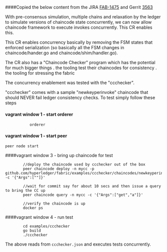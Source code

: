 ####Copied the below content from the JIRA [FAB-1475](https://jira.hyperledger.org/browse/FAB-1475) and Gerrit [3563](https://gerrit.hyperledger.org/r/#/c/3563/)

 With pre-consensus simulation, multiple chains and relaxation by the ledger
    to simulate versions of chaincode state concurrently, we can now allow
    chaincode framework to execute invokes concurrently. This CR enables this.
    
This CR enables concurrency basically by removing the FSM states that
    enforced serialization (so basically all the FSM changes in chaincode/hander.go
    and chaincode/shim/handler.go).
    
The CR also has a "Chaincode Checker" program which has the potential for
    much bigger things
       . the tooling test their chaincodes for consistency
       . the tooling for stressing the fabric
    
The concurrency enablement was tested with the "ccchecker".
    
"ccchecker" comes with a sample "newkeyperinvoke" chaincode that should
    NEVER fail ledger consistency checks. To test simply follow these steps


#### vagrant window 1 - start orderer

		       orderer

#### vagrant window 1 - start peer

	peer node start


####vagrant window 3 - bring up chaincode for test

	        //deploy the chaincode used by ccchecker out of the box
	        peer chaincode deploy -n mycc -p github.com/hyperledger/fabric/examples/ccchecker/chaincodes/newkeyperinvoke -c '{"Args":[""]}'
	        
	        //wait for commit say for about 10 secs and then issue a query to bring the CC up
	        peer chaincode query -n mycc -c '{"Args":["get","a"]}'
	    
	        //verify the chaincode is up
	        docker ps
	

####vagrant window 4 - run test

	        cd examples/ccchecker
	        go build
	        ./ccchecker
	
The above reads from `ccchecker.json` and executes tests concurrently.
